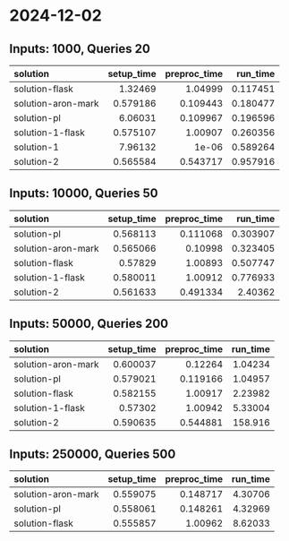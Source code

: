 # 2024-12-02

## Inputs: 1000, Queries 20

| solution           |   setup_time |   preproc_time |   run_time |
|:-------------------|-------------:|---------------:|-----------:|
| solution-flask     |     1.32469  |       1.04999  |   0.117451 |
| solution-aron-mark |     0.579186 |       0.109443 |   0.180477 |
| solution-pl        |     6.06031  |       0.109967 |   0.196596 |
| solution-1-flask   |     0.575107 |       1.00907  |   0.260356 |
| solution-1         |     7.96132  |       1e-06    |   0.589264 |
| solution-2         |     0.565584 |       0.543717 |   0.957916 |

## Inputs: 10000, Queries 50

| solution           |   setup_time |   preproc_time |   run_time |
|:-------------------|-------------:|---------------:|-----------:|
| solution-pl        |     0.568113 |       0.111068 |   0.303907 |
| solution-aron-mark |     0.565066 |       0.10998  |   0.323405 |
| solution-flask     |     0.57829  |       1.00893  |   0.507747 |
| solution-1-flask   |     0.580011 |       1.00912  |   0.776933 |
| solution-2         |     0.561633 |       0.491334 |   2.40362  |

## Inputs: 50000, Queries 200

| solution           |   setup_time |   preproc_time |   run_time |
|:-------------------|-------------:|---------------:|-----------:|
| solution-aron-mark |     0.600037 |       0.12264  |    1.04234 |
| solution-pl        |     0.579021 |       0.119166 |    1.04957 |
| solution-flask     |     0.582155 |       1.00917  |    2.23982 |
| solution-1-flask   |     0.57302  |       1.00942  |    5.33004 |
| solution-2         |     0.590635 |       0.544881 |  158.916   |

## Inputs: 250000, Queries 500

| solution           |   setup_time |   preproc_time |   run_time |
|:-------------------|-------------:|---------------:|-----------:|
| solution-aron-mark |     0.559075 |       0.148717 |    4.30706 |
| solution-pl        |     0.558061 |       0.148261 |    4.32969 |
| solution-flask     |     0.555857 |       1.00962  |    8.62033 |